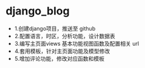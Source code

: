 # django_blog

* 1.创建django项目，推送至 github
* 2.配置语言，时区，分析功能，设计数据表
* 3.编写主页面views 基本功能视图函数及配置相关 url
* 4.套用模板，针对主页面功能及模型修改
* 5.增加评论功能，修改对应函数和模板